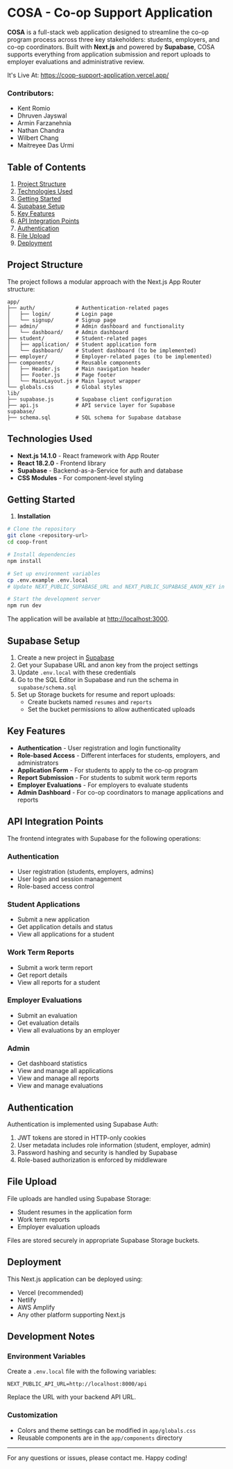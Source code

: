 # COSA - Co-op Support Application

**COSA** is a full-stack web application designed to streamline the co-op program process across three key stakeholders: students, employers, and co-op coordinators. Built with **Next.js** and powered by **Supabase**, COSA supports everything from application submission and report uploads to employer evaluations and administrative review.


It's Live At: https://coop-support-application.vercel.app/ 
 
### Contributors:
- Kent Romio 
- Dhruven Jayswal
- Armin Farzanehnia 
- Nathan Chandra 
- Wilbert Chang
- Maitreyee Das Urmi 


## Table of Contents

1. [Project Structure](#project-structure)
2. [Technologies Used](#technologies-used)
3. [Getting Started](#getting-started)
4. [Supabase Setup](#supabase-setup)
5. [Key Features](#key-features)
6. [API Integration Points](#api-integration-points)
7. [Authentication](#authentication)
8. [File Upload](#file-upload)
9. [Deployment](#deployment)

## Project Structure

The project follows a modular approach with the Next.js App Router structure:

```
app/
├── auth/             # Authentication-related pages
│   ├── login/        # Login page
│   └── signup/       # Signup page
├── admin/            # Admin dashboard and functionality
│   └── dashboard/    # Admin dashboard
├── student/          # Student-related pages
│   ├── application/  # Student application form
│   └── dashboard/    # Student dashboard (to be implemented)
├── employer/         # Employer-related pages (to be implemented)
├── components/       # Reusable components
│   ├── Header.js     # Main navigation header
│   ├── Footer.js     # Page footer
│   └── MainLayout.js # Main layout wrapper
└── globals.css       # Global styles
lib/
├── supabase.js       # Supabase client configuration
├── api.js            # API service layer for Supabase
supabase/
├── schema.sql        # SQL schema for Supabase database
```

## Technologies Used

- **Next.js 14.1.0** - React framework with App Router
- **React 18.2.0** - Frontend library
- **Supabase** - Backend-as-a-Service for auth and database
- **CSS Modules** - For component-level styling

## Getting Started

1. **Installation**

```bash
# Clone the repository
git clone <repository-url>
cd coop-front

# Install dependencies
npm install

# Set up environment variables
cp .env.example .env.local
# Update NEXT_PUBLIC_SUPABASE_URL and NEXT_PUBLIC_SUPABASE_ANON_KEY in .env.local

# Start the development server
npm run dev
```

The application will be available at [http://localhost:3000](http://localhost:3000).

## Supabase Setup

1. Create a new project in [Supabase](https://supabase.com)
2. Get your Supabase URL and anon key from the project settings
3. Update `.env.local` with these credentials
4. Go to the SQL Editor in Supabase and run the schema in `supabase/schema.sql`
5. Set up Storage buckets for resume and report uploads:
   - Create buckets named `resumes` and `reports`
   - Set the bucket permissions to allow authenticated uploads

## Key Features

- **Authentication** - User registration and login functionality
- **Role-based Access** - Different interfaces for students, employers, and administrators
- **Application Form** - For students to apply to the co-op program
- **Report Submission** - For students to submit work term reports
- **Employer Evaluations** - For employers to evaluate students
- **Admin Dashboard** - For co-op coordinators to manage applications and reports

## API Integration Points

The frontend integrates with Supabase for the following operations:

### Authentication

- User registration (students, employers, admins)
- User login and session management
- Role-based access control

### Student Applications

- Submit a new application
- Get application details and status
- View all applications for a student

### Work Term Reports

- Submit a work term report
- Get report details
- View all reports for a student

### Employer Evaluations

- Submit an evaluation
- Get evaluation details
- View all evaluations by an employer

### Admin

- Get dashboard statistics
- View and manage all applications
- View and manage all reports
- View and manage evaluations

## Authentication

Authentication is implemented using Supabase Auth:

1. JWT tokens are stored in HTTP-only cookies
2. User metadata includes role information (student, employer, admin)
3. Password hashing and security is handled by Supabase
4. Role-based authorization is enforced by middleware

## File Upload

File uploads are handled using Supabase Storage:

- Student resumes in the application form
- Work term reports
- Employer evaluation uploads

Files are stored securely in appropriate Supabase Storage buckets.

## Deployment

This Next.js application can be deployed using:

- Vercel (recommended)
- Netlify
- AWS Amplify
- Any other platform supporting Next.js

## Development Notes

### Environment Variables

Create a `.env.local` file with the following variables:

```
NEXT_PUBLIC_API_URL=http://localhost:8000/api
```

Replace the URL with your backend API URL.

### Customization

- Colors and theme settings can be modified in `app/globals.css`
- Reusable components are in the `app/components` directory

---

For any questions or issues, please contact me.
Happy coding!
